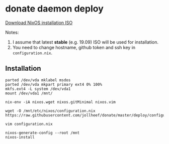 # donate daemon deploy

[Download NixOS installation ISO](https://nixos.org/nixos/download.html)

Notes:
1. I assume that latest **stable** (e.g. 19.09) ISO will be used for installation.
2. You need to change hostname, github token and ssh key in `configuration.nix`.

## Installation

    parted /dev/vda mklabel msdos
    parted /dev/vda mkpart primary ext4 0% 100%
    mkfs.ext4 -L system /dev/vda1
    mount /dev/vda1 /mnt/

    nix-env -iA nixos.wget nixos.gitMinimal nixos.vim

    wget -O /mnt/etc/nixos/configuration.nix https://raw.githubusercontent.com/jollheef/donate/master/deploy/configuration.nix

    vim configuration.nix

    nixos-generate-config --root /mnt
    nixos-install
